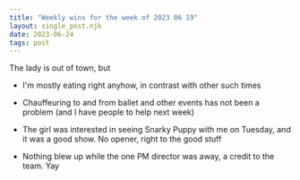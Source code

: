 ```yaml
---
title: "Weekly wins for the week of 2023 06 19"
layout: single_post.njk
date: 2023-06-24
tags: post
---
```


The lady is out of town, but

- I'm mostly eating right anyhow, in contrast with other such times

- Chauffeuring to and from ballet and other events has not been a problem (and I have people to help next week)

- The girl was interested in seeing Snarky Puppy with me on Tuesday, and it was a good show. No opener, right to the good stuff

- Nothing blew up while the one PM director was away, a credit to the team. Yay
